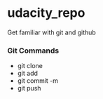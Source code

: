 # udacity_repo
Get familiar with git and github
### Git Commands
* git clone
* git add
* git commit -m
* git push
